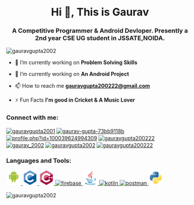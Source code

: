 <h1 align="center">Hi 👋, This is Gaurav</h1>
<h3 align="center">A Competitive Programmer & Android Devloper.
  Presently a 2nd year CSE UG student in JSSATE,NOIDA.</h3>

<p align="left"> <img src="https://komarev.com/ghpvc/?username=gauravgupta2002&label=Profile%20views&color=0e75b6&style=flat" alt="gauravgupta2002" /> </p>

- 🔭 I’m currently working on **Problem Solving Skills**

- 🌱 I’m currently working on **An Android Project**

- 📫 How to reach me **gauravgupta200222@gmail.com**

- ⚡ Fun Facts **I'm good in Cricket & A Music Lover**

<h3 align="left">Connect with me:</h3>
<p align="left">
<a href="https://twitter.com/gauravgupta2001" target="blank"><img align="center" src="https://raw.githubusercontent.com/rahuldkjain/github-profile-readme-generator/neutral-icons/src/images/icons/Social/twitter.svg" alt="gauravgupta2001" height="30" width="40" /></a>
<a href="https://linkedin.com/in/gaurav-gupta-73bb9118b" target="blank"><img align="center" src="https://raw.githubusercontent.com/rahuldkjain/github-profile-readme-generator/neutral-icons/src/images/icons/Social/linked-in-alt.svg" alt="gaurav-gupta-73bb9118b" height="30" width="40" /></a>
<a href="https://fb.com/profile.php?id=100039624994309" target="blank"><img align="center" src="https://raw.githubusercontent.com/rahuldkjain/github-profile-readme-generator/neutral-icons/src/images/icons/Social/facebook.svg" alt="profile.php?id=100039624994309" height="30" width="40" /></a>
<a href="https://instagram.com/gauravgupta200222" target="blank"><img align="center" src="https://raw.githubusercontent.com/rahuldkjain/github-profile-readme-generator/neutral-icons/src/images/icons/Social/instagram.svg" alt="gauravgupta200222" height="30" width="40" /></a>
<a href="https://www.codechef.com/users/gaurav_2002" target="blank"><img align="center" src="https://cdn.jsdelivr.net/npm/simple-icons@3.1.0/icons/codechef.svg" alt="gaurav_2002" height="30" width="40" /></a>
<a href="https://www.hackerrank.com/gauravgupta2002" target="blank"><img align="center" src="https://raw.githubusercontent.com/rahuldkjain/github-profile-readme-generator/neutral-icons/src/images/icons/Social/hackerrank.svg" alt="gauravgupta2002" height="30" width="40" /></a>
<a href="https://codeforces.com/profile/gauravgupta200222" target="blank"><img align="center" src="https://cdn.jsdelivr.net/npm/simple-icons@3.0.1/icons/codeforces.svg" alt="gauravgupta200222" height="30" width="40" /></a>
</p>

<h3 align="left">Languages and Tools:</h3>
<p align="left"> <a href="https://developer.android.com" target="_blank"> <img src="https://raw.githubusercontent.com/devicons/devicon/master/icons/android/android-original-wordmark.svg" alt="android" width="40" height="40"/> </a> <a href="https://www.cprogramming.com/" target="_blank"> <img src="https://raw.githubusercontent.com/devicons/devicon/master/icons/c/c-original.svg" alt="c" width="40" height="40"/> </a> <a href="https://www.w3schools.com/cpp/" target="_blank"> <img src="https://raw.githubusercontent.com/devicons/devicon/master/icons/cplusplus/cplusplus-original.svg" alt="cplusplus" width="40" height="40"/> </a> <a href="https://firebase.google.com/" target="_blank"> <img src="https://www.vectorlogo.zone/logos/firebase/firebase-icon.svg" alt="firebase" width="40" height="40"/> </a> <a href="https://www.java.com" target="_blank"> <img src="https://raw.githubusercontent.com/devicons/devicon/master/icons/java/java-original.svg" alt="java" width="40" height="40"/> </a> <a href="https://kotlinlang.org" target="_blank"> <img src="https://www.vectorlogo.zone/logos/kotlinlang/kotlinlang-icon.svg" alt="kotlin" width="40" height="40"/> </a> <a href="https://postman.com" target="_blank"> <img src="https://www.vectorlogo.zone/logos/getpostman/getpostman-icon.svg" alt="postman" width="40" height="40"/> </a> <a href="https://www.python.org" target="_blank"> <img src="https://raw.githubusercontent.com/devicons/devicon/master/icons/python/python-original.svg" alt="python" width="40" height="40"/> </a> </p>

<p><img align="center" src="https://github-readme-stats.vercel.app/api/top-langs?username=gauravgupta2002&show_icons=true&locale=en&layout=compact" alt="gauravgupta2002" /></p>
